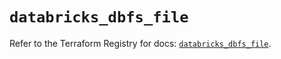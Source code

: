 # `databricks_dbfs_file`

Refer to the Terraform Registry for docs: [`databricks_dbfs_file`](https://registry.terraform.io/providers/databricks/databricks/1.53.0/docs/resources/dbfs_file).
